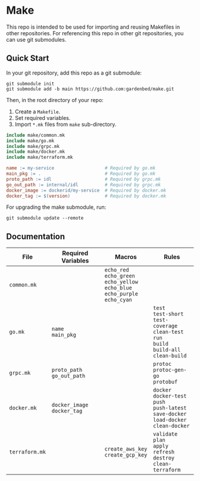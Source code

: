 # Make

This repo is intended to be used for importing and reusing Makefiles in other repositories.
For referencing this repo in other git repositories, you can use git submodules.

## Quick Start

In your git repository, add this repo as a git submodule:

```
git submodule init
git submodule add -b main https://github.com:gardenbed/make.git
```

Then, in the root directory of your repo:

  1. Create a `Makefile`.
  1. Set required variables.
  1. Import `*.mk` files from `make` sub-directory.

```Makefile
include make/common.mk
include make/go.mk
include make/grpc.mk
include make/docker.mk
include make/terraform.mk

name := my-service                   # Required by go.mk
main_pkg := .                        # Required by go.mk
proto_path := idl                    # Required by grpc.mk
go_out_path := internal/idl          # Required by grpc.mk
docker_image := dockerid/my-service  # Required by docker.mk
docker_tag := $(version)             # Required by docker.mk
```

For upgrading the make submodule, run:

```
git submodule update --remote
```

## Documentation

| File | Required Variables | Macros | Rules |
|------|--------------------|--------|-------|
| `common.mk` | | `echo_red` <br/> `echo_green` <br/> `echo_yellow` <br/> `echo_blue` <br/> `echo_purple` <br/> `echo_cyan` | |
| `go.mk` | `name` <br/> `main_pkg` | | `test` <br/> `test-short` <br/> `test-coverage` <br/> `clean-test` <br/> `run` <br/> `build` <br/> `build-all` <br/> `clean-build` |
| `grpc.mk` | `proto_path` <br/> `go_out_path` | | `protoc` <br/> `protoc-gen-go` <br/> `protobuf` |
| `docker.mk` | `docker_image` <br/> `docker_tag` | | `docker` <br/> `docker-test` <br/> `push` <br/> `push-latest` <br/> `save-docker` <br/> `load-docker` <br/> `clean-docker` |
| `terraform.mk` | | `create_aws_key` <br/> `create_gcp_key` | `validate` <br/> `plan` <br/> `apply` <br/> `refresh` <br/> `destroy` <br/> `clean-terraform` |
